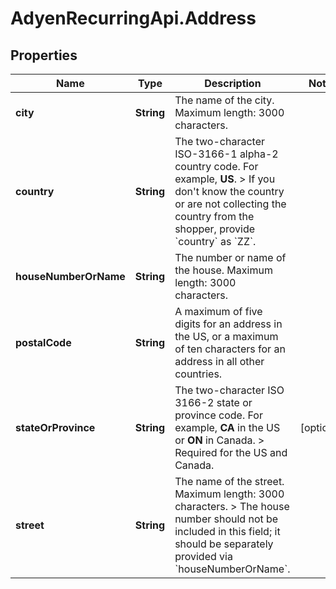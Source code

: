 # AdyenRecurringApi.Address

## Properties

Name | Type | Description | Notes
------------ | ------------- | ------------- | -------------
**city** | **String** | The name of the city. Maximum length: 3000 characters. | 
**country** | **String** | The two-character ISO-3166-1 alpha-2 country code. For example, **US**. &gt; If you don&#39;t know the country or are not collecting the country from the shopper, provide &#x60;country&#x60; as &#x60;ZZ&#x60;. | 
**houseNumberOrName** | **String** | The number or name of the house. Maximum length: 3000 characters. | 
**postalCode** | **String** | A maximum of five digits for an address in the US, or a maximum of ten characters for an address in all other countries. | 
**stateOrProvince** | **String** | The two-character ISO 3166-2 state or province code. For example, **CA** in the US or **ON** in Canada. &gt; Required for the US and Canada. | [optional] 
**street** | **String** | The name of the street. Maximum length: 3000 characters. &gt; The house number should not be included in this field; it should be separately provided via &#x60;houseNumberOrName&#x60;. | 


